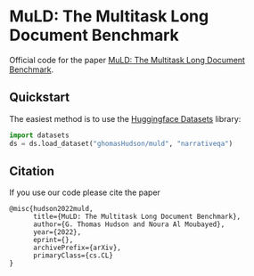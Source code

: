 # MuLD: The Multitask Long Document Benchmark

Official code for the paper [MuLD: The Multitask Long Document Benchmark](arxiv.org).

## Quickstart
The easiest method is to use the [Huggingface Datasets](https://github.com/huggingface/datasets) library:
```python
import datasets
ds = ds.load_dataset("ghomasHudson/muld", "narrativeqa")
```

## Citation
If you use our code please cite the paper
```
@misc{hudson2022muld,
      title={MuLD: The Multitask Long Document Benchmark}, 
      author={G. Thomas Hudson and Noura Al Moubayed},
      year={2022},
      eprint={},
      archivePrefix={arXiv},
      primaryClass={cs.CL}
}
```
